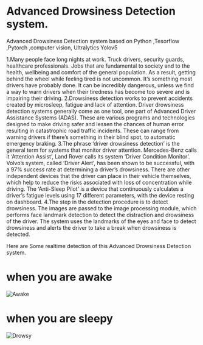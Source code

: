 # Advanced Drowsiness Detection system.
Advanced Drowsiness Detection system based on Python ,Tesorflow ,Pytorch ,computer vision, Ultralytics Yolov5

1.Many people face long nights at work. Truck drivers, security guards, healthcare professionals. Jobs that are fundamental to society and to the health, wellbeing and comfort of the general population. As a result, getting behind the wheel while feeling tired is not uncommon. It’s something most drivers have probably done. It can be incredibly dangerous, unless we find a way to warn drivers when their tiredness has become too severe and is impairing their driving.
2.Drowsiness detection works to prevent accidents created by microsleep, fatigue and lack of attention. Driver drowsiness detection systems generally come as one tool, one part of Advanced Driver Assistance Systems (ADAS). These are various programs and technologies designed to make driving safer and lessen the chances of human error resulting in catastrophic road traffic incidents. These can range from warning drivers if there’s something in their blind spot, to automatic emergency braking.
3.The phrase ‘driver drowsiness detection’ is the general term for systems that monitor driver attention. Mercedes-Benz calls it ‘Attention Assist’, Land Rover calls its system ‘Driver Condition Monitor’. Volvo’s system, called ‘Driver Alert’, has been shown to be successful, with a 97% success rate at determining a driver’s drowsiness. There are other independent devices that the driver can place in their vehicle themselves, which help to reduce the risks associated with loss of concentration while driving. The ‘Anti-Sleep Pilot’ is a device that continuously calculates a driver’s fatigue levels using 17 different parameters, with the device resting on dashboard.
4.The step in the detection procedure is to detect drowsiness. The images are passed to the image processing module, which performs face landmark detection to detect the distraction and drowsiness of the driver. The system uses the landmarks of the eyes and face to detect drowsiness and alerts the driver to take a break when drowsiness is detected.

Here are Some realtime detection of this Advanced Drowsiness Detection system.

# when you are awake


![Awake](https://github.com/Nitin7060/Advanced-Drowsiness-Detection-system/assets/103632805/299cf3ba-584d-4573-a7cc-7c52e2377d32)

# when you are sleepy


![Drowsy](https://github.com/Nitin7060/Advanced-Drowsiness-Detection-system/assets/103632805/0ffa15c5-69d2-44ea-b014-fd357d750172)

